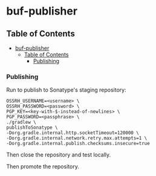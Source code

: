 # buf-publisher

## Table of Contents

<!--ts-->
* [buf-publisher](#buf-publisher)
   * [Table of Contents](#table-of-contents)
      * [Publishing](#publishing)

<!-- Created by https://github.com/ekalinin/github-markdown-toc -->
<!-- Added by: andrewparmet, at: Mon Oct 10 19:55:20 EDT 2022 -->

<!--te-->
<!-- Regenerate with `./gh-md-toc --insert README.md` -->

### Publishing

Run to publish to Sonatype's staging repository:
```
OSSRH_USERNAME=<username> \
OSSRH_PASSWORD=<password> \
PGP_KEY=<key-with-$-instead-of-newlines> \
PGP_PASSWORD=<passphrase> \
./gradlew \
publishToSonatype \
-Dorg.gradle.internal.http.socketTimeout=120000 \
-Dorg.gradle.internal.network.retry.max.attempts=1 \
-Dorg.gradle.internal.publish.checksums.insecure=true
```

Then close the repository and test locally.

Then promote the repository.